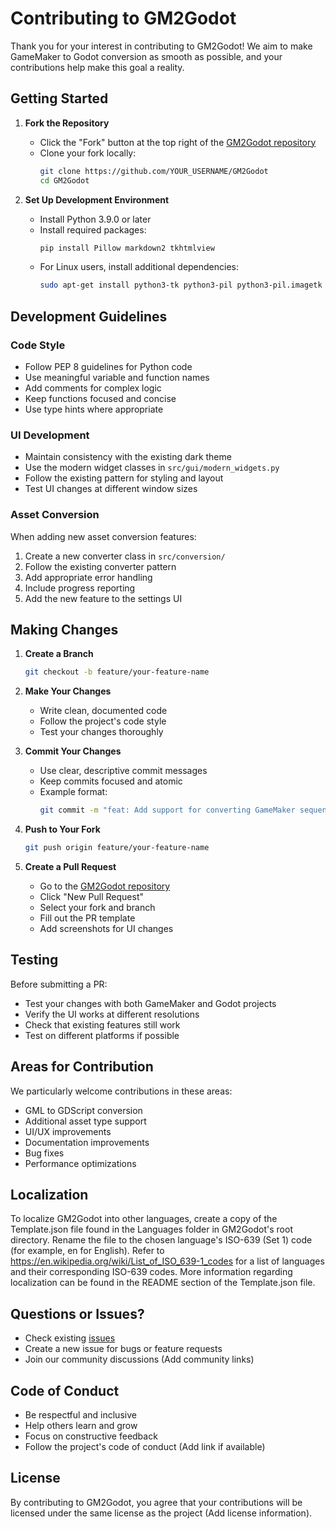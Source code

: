 # Contributing to GM2Godot

Thank you for your interest in contributing to GM2Godot! We aim to make GameMaker to Godot conversion as smooth as possible, and your contributions help make this goal a reality.

## Getting Started

1. **Fork the Repository**
   - Click the "Fork" button at the top right of the [GM2Godot repository](https://github.com/Infiland/GM2Godot)
   - Clone your fork locally:
     ```bash
     git clone https://github.com/YOUR_USERNAME/GM2Godot
     cd GM2Godot
     ```

2. **Set Up Development Environment**
   - Install Python 3.9.0 or later
   - Install required packages:
     ```bash
     pip install Pillow markdown2 tkhtmlview
     ```
   - For Linux users, install additional dependencies:
     ```bash
     sudo apt-get install python3-tk python3-pil python3-pil.imagetk python3-markdown2
     ```

## Development Guidelines

### Code Style
- Follow PEP 8 guidelines for Python code
- Use meaningful variable and function names
- Add comments for complex logic
- Keep functions focused and concise
- Use type hints where appropriate

### UI Development
- Maintain consistency with the existing dark theme
- Use the modern widget classes in `src/gui/modern_widgets.py`
- Follow the existing pattern for styling and layout
- Test UI changes at different window sizes

### Asset Conversion
When adding new asset conversion features:
1. Create a new converter class in `src/conversion/`
2. Follow the existing converter pattern
3. Add appropriate error handling
4. Include progress reporting
5. Add the new feature to the settings UI

## Making Changes

1. **Create a Branch**
   ```bash
   git checkout -b feature/your-feature-name
   ```

2. **Make Your Changes**
   - Write clean, documented code
   - Follow the project's code style
   - Test your changes thoroughly

3. **Commit Your Changes**
   - Use clear, descriptive commit messages
   - Keep commits focused and atomic
   - Example format:
     ```bash
     git commit -m "feat: Add support for converting GameMaker sequences"
     ```

4. **Push to Your Fork**
   ```bash
   git push origin feature/your-feature-name
   ```

5. **Create a Pull Request**
   - Go to the [GM2Godot repository](https://github.com/Infiland/GM2Godot)
   - Click "New Pull Request"
   - Select your fork and branch
   - Fill out the PR template
   - Add screenshots for UI changes

## Testing

Before submitting a PR:
- Test your changes with both GameMaker and Godot projects
- Verify the UI works at different resolutions
- Check that existing features still work
- Test on different platforms if possible

## Areas for Contribution

We particularly welcome contributions in these areas:
- GML to GDScript conversion
- Additional asset type support
- UI/UX improvements
- Documentation improvements
- Bug fixes
- Performance optimizations

## Localization

To localize GM2Godot into other languages, create a copy of the Template.json file found in the Languages folder in GM2Godot's root directory. Rename the file to the chosen language's ISO-639 (Set 1) code (for example, en for English). Refer to https://en.wikipedia.org/wiki/List_of_ISO_639-1_codes for a list of languages and their corresponding ISO-639 codes.
More information regarding localization can be found in the README section of the Template.json file.

## Questions or Issues?

- Check existing [issues](https://github.com/Infiland/GM2Godot/issues)
- Create a new issue for bugs or feature requests
- Join our community discussions (Add community links)

## Code of Conduct

- Be respectful and inclusive
- Help others learn and grow
- Focus on constructive feedback
- Follow the project's code of conduct (Add link if available)

## License

By contributing to GM2Godot, you agree that your contributions will be licensed under the same license as the project (Add license information).

